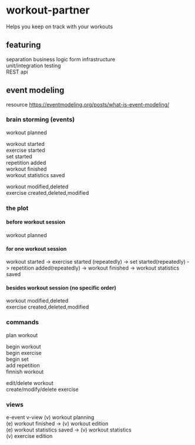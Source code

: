 # workout-partner
Helps you keep on track with your workouts

## featuring
separation business logic form infrastructure  
unit/integration testing  
REST api 

## event modeling
resource https://eventmodeling.org/posts/what-is-event-modeling/

### brain storming (events)
workout planned

workout started  
exercise started  
set started  
repetition added  
workout finished  
workout statistics saved  

workout modified,deleted  
exercise created,deleted,modified

### the plot
#### before workout session   
workout planned
  
#### for one workout session  
workout started -> exercise started (repeatedly) -> set started(repeatedly) -> repetition added(repeatedly) -> workout finished -> workout statistics saved

#### besides workout session (no specific order)  
workout modified,deleted  
exercise created,deleted,modified

### commands
plan workout

begin workout  
begin exercise  
begin set  
add repetition  
finnish workout  

edit/delete workout  
create/modify/delete exercise

### views
e-event v-view
(v) workout planning  
(e) workout finished -> (v) workout edition  
(e) workout statistics saved -> (v) workout statistics  
(v) exercise edition 